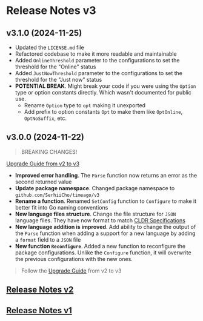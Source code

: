 # Release Notes v3

## v3.1.0 (2024-11-25)
- Updated the `LICENSE.md` file
- Refactored codebase to make it more readable and maintainable
- Added `OnlineThreshold` parameter to the configurations to set the threshold for the "Online" status
- Added `JustNowThreshold` parameter to the configurations to set the threshold for the "Just now" status
- **POTENTIAL BREAK**. Might break your code if you were using the `Option` type or option constants directly. Which wasn't documented for public use.
    - Rename `Option` type to `opt` making it unexported
    - Add prefix to option constants `Opt` to make them like `OptOnline`, `OptNoSuffix`, etc.

## v3.0.0 (2024-11-22)
> BREAKING CHANGES!

[Upgrade Guide from v2 to v3](https://time-ago.github.io/v3/upgrade.html)
- **Improved error handling**. The `Parse` function now returns an error as the second returned value
- **Update package namespace**. Changed package namespace to `github.com/SerhiiCho/timeago/v3`
- **Rename a function**. Renamed `SetConfig` function to `Configure` to make it better fit into Go naming conventions
- **New language files structure**. Change the file structure for `JSON` language files. They have now format to match [CLDR Specifications](https://cldr.unicode.org/index/cldr-spec/plural-rules)
- **New language addition is improved**. Add ability to change the output of the `Parse` function when adding a support for a new language by adding a `format` field to a `JSON` file
- **New function `Reconfigure`**. Added a new function to reconfigure the package configurations. Unlike the `Configure` function, it will overwrite the previous configurations with the new ones.

> Follow the [Upgrade Guide](https://time-ago.github.io/upgrade.html) from v2 to v3


## [Release Notes v2](.github/CHANGELOGV2.md)
## [Release Notes v1](.github/CHANGELOGV1.md)